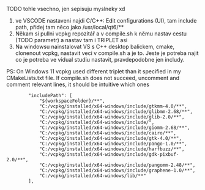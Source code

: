 TODO tohle vsechno, jen sepisuju myslneky xd

1. ve VSCODE nastaveni najdi C/C++: Edit configurations (UI), tam include path, přidej tam něco jako /usr/local/qt6/**
2. Někam si pullni vcpkg repozitář a v compile.sh k němu nastav cestu (TODO parametr) a nastav tam i TRIPLET asi
3. Na windowsu nainstalovat VS s C++ desktop balickem, cmake, clonenout vcpkg, nastavit veci v compile.sh a je to. Jeste je potreba najit co je potreba ve vidual studiu nastavit, pravdepodobne jen includy.

PS: On Windows 11 vcpkg used different triplet than it specified in my CMakeLists.txt file. If compile.sh does not succeed, uncomment and comment relevant lines, it should be intuitive which ones


            "includePath": [
                "${workspaceFolder}/**",
                "C:/vcpkg/installed/x64-windows/include/gtkmm-4.0/**",
                "C:/vcpkg/installed/x64-windows/include/glibmm-2.68/**",
                "C:/vcpkg/installed/x64-windows/include/glib-2.0/**",
                "C:/vcpkg/installed/x64-windows/include/",
                "C:/vcpkg/installed/x64-windows/include/giomm-2.68/**",
                "C:/vcpkg/installed/x64-windows/include/cairo/**",
                "C:/vcpkg/installed/x64-windows/include/gtk-4.0/**",
                "C:/vcpkg/installed/x64-windows/include/pango-1.0/**",
                "C:/vcpkg/installed/x64-windows/include/harfbuzz/**",
                "C:/vcpkg/installed/x64-windows/include/gdk-pixbuf-2.0/**",
                "C:/vcpkg/installed/x64-windows/include/pangomm-2.48/**",
                "C:/vcpkg/installed/x64-windows/include/graphene-1.0/**",
                "C:/vcpkg/installed/x64-windows/lib/**"
            ],